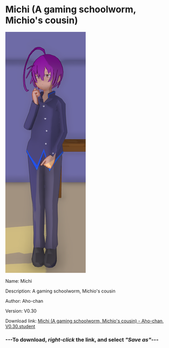 # Michi (A gaming schoolworm, Michio's cousin)

<img src = "https://raw.githubusercontent.com/Arbiter1223/Daigaku-Gurashi-Custom-Students/master/Students/Files/Michi%20(A%20gaming%20schoolworm%2C%20Michio's%20cousin).png">

Name: Michi

Description: A gaming schoolworm, Michio's cousin

Author: Aho-chan

Version: V0.30

Download link: <a href="https://raw.githubusercontent.com/Arbiter1223/Daigaku-Gurashi-Custom-Students/master/Students/Files/Michi%20(A%20gaming%20schoolworm%2C%20Michio's%20cousin)%20-%20Aho-chan%2C%20V0.30.student">Michi (A gaming schoolworm, Michio's cousin) - Aho-chan, V0.30.student</a>

### ---**To download, _right-click_ the link, and select _"Save as"_**---
